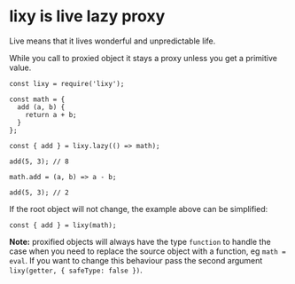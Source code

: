 # lixy is live lazy proxy

Live means that it lives wonderful and unpredictable life.

While you call to proxied object it stays a proxy unless you get a primitive
value.

```
const lixy = require('lixy');

const math = {
  add (a, b) {
    return a + b;
  }
};

const { add } = lixy.lazy(() => math);

add(5, 3); // 8

math.add = (a, b) => a - b;

add(5, 3); // 2
```

If the root object will not change, the example above can be simplified:

```
const { add } = lixy(math);
```

**Note:** proxified objects will always have the type `function` to handle the
case when you need to replace the source object with a function, eg
`math = eval`. If you want to change this behaviour pass the second argument
`lixy(getter, { safeType: false })`.

